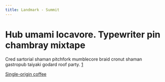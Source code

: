 ```yaml
---
title: Landmark - Summit
---
```


<ns-landmark type="summit" image="https://andijcdn.sirv.com/nds/testcard-16x9-landmark.png">
  <h1 slot="heading">
    <span class="h5">Hub umami locavore.</span>
    <span class="h1 enlighten">Typewriter pin <b>chambray mixtape</b></span>
  </h1>
  <div slot="paragraph">
    <p>Cred sartorial shaman pitchfork mumblecore braid cronut shaman gastropub taiyaki godard roof party.&nbsp;<a href="#caveat" aria-label="Additional information 1">1</a></p>
  </div>
  <a slot="cta" href="#!">
    <ns-cta type="direct">Single-origin coffee</ns-cta>
  </a>
</ns-landmark>
